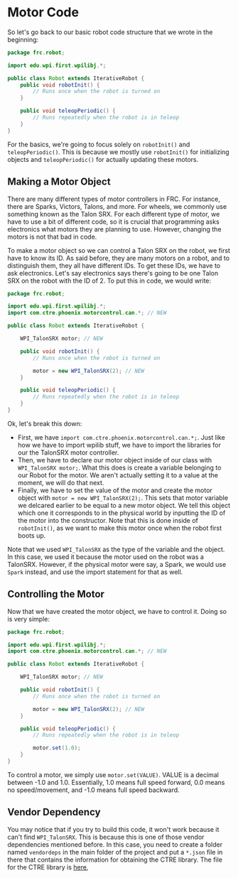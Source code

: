 # Motor Code

So let's go back to our basic robot code structure that we wrote in the beginning:

```java
package frc.robot;

import edu.wpi.first.wpilibj.*;

public class Robot extends IterativeRobot {
    public void robotInit() {
        // Runs once when the robot is turned on
    }

    public void teleopPeriodic() {
        // Runs repeatedly when the robot is in teleop
    }
}
```

For the basics, we're going to focus solely on `robotInit()` and `teleopPeriodic()`. This is because we mostly use `robotInit()` for initializing objects and `teleopPeriodic()` for actually updating these motors.

## Making a Motor Object

There are many different types of motor controllers in FRC. For instance, there are Sparks, Victors, Talons, and more. For wheels, we commonly use something known as the Talon SRX. For each different type of motor, we have to use a bit of different code, so it is crucial that programming asks electronics what motors they are planning to use. However, changing the motors is not that bad in code.

To make a motor object so we can control a Talon SRX on the robot, we first have to know its ID. As said before, they are many motors on a robot, and to distinguish them, they all have different IDs. To get these IDs, we have to ask electronics. Let's say electronics says there's going to be one Talon SRX on the robot with the ID of 2. To put this in code, we would write:

```java
package frc.robot;

import edu.wpi.first.wpilibj.*;
import com.ctre.phoenix.motorcontrol.can.*; // NEW

public class Robot extends IterativeRobot {

    WPI_TalonSRX motor; // NEW

    public void robotInit() {
        // Runs once when the robot is turned on

        motor = new WPI_TalonSRX(2); // NEW
    }

    public void teleopPeriodic() {
        // Runs repeatedly when the robot is in teleop
    }
}
```

Ok, let's break this down:

- First, we have `import com.ctre.phoenix.motorcontrol.can.*;`. Just like how we have to import wpilib stuff, we have to import the libraries for our the TalonSRX motor controller.
- Then, we have to declare our motor object inside of our class with `WPI_TalonSRX motor;`. What this does is create a variable belonging to our Robot for the motor. We aren't actually setting it to a value at the moment, we will do that next.
- Finally, we have to set the value of the motor and create the motor object with `motor = new WPI_TalonSRX(2);`. This sets that motor variable we delcared earlier to be equal to a new motor object. We tell this object which one it corresponds to in the physical world by inputting the ID of the motor into the constructor. Note that this is done inside of `robotInit()`, as we want to make this motor once when the robot first boots up.

Note that we used `WPI_TalonSRX` as the type of the variable and the object. In this case, we used it because the motor used on the robot was a TalonSRX. However, if the physical motor were say, a Spark, we would use `Spark` instead, and use the import statement for that as well.

## Controlling the Motor

Now that we have created the motor object, we have to control it. Doing so is very simple:

```java
package frc.robot;

import edu.wpi.first.wpilibj.*;
import com.ctre.phoenix.motorcontrol.can.*; // NEW

public class Robot extends IterativeRobot {

    WPI_TalonSRX motor; // NEW

    public void robotInit() {
        // Runs once when the robot is turned on

        motor = new WPI_TalonSRX(2); // NEW
    }

    public void teleopPeriodic() {
        // Runs repeatedly when the robot is in teleop

        motor.set(1.0);
    }
}
```

To control a motor, we simply use `motor.set(VALUE)`. VALUE is a decimal between -1.0 and 1.0. Essentially, 1.0 means full speed forward, 0.0 means no speed/movement, and -1.0 means full speed backward.

## Vendor Dependency

You may notice that if you try to build this code, it won't work because it can't find `WPI_TalonSRX`. This is because this is one of those vendor dependencies mentioned before. In this case, you need to create a folder named `vendordeps` in the main folder of the project and put a `*.json` file in there that contains the information for obtaining the CTRE library. The file for the CTRE library is [here](http://devsite.ctr-electronics.com/maven/release/com/ctre/phoenix/Phoenix-latest.json),
